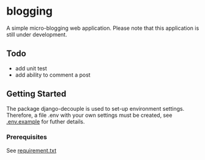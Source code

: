 # blogging
A simple micro-blogging web application.
Please note that this application is still under development.

## Todo
* add unit test
* add ability to comment a post

## Getting Started
The package django-decouple is used to set-up environment settings. Therefore, a file .env with your own settings must be created, see [.env.example](../master/.env.example) for futher details.

### Prerequisites
See [requirement.txt](../master/.requirement.txt)
